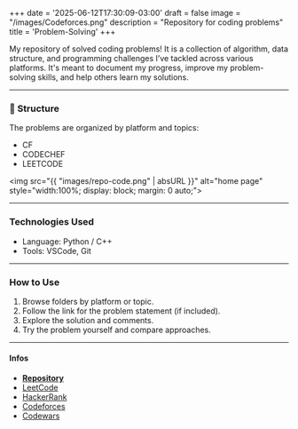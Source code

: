 +++
date = '2025-06-12T17:30:09-03:00'
draft = false
image = "/images/Codeforces.png"
description = "Repository for coding problems"
title = 'Problem-Solving'
+++


My repository of solved coding problems! It is a collection of algorithm, data structure, and programming challenges I’ve tackled across various platforms. It's meant to document my progress, improve my problem-solving skills, and help others learn my solutions.

---

### 📁 Structure

The problems are organized by platform and topics:

- CF
- CODECHEF
- LEETCODE


<img src="{{ "images/repo-code.png" | absURL }}" alt="home page" style="width:100%; display: block; margin: 0 auto;">

---

### Technologies Used
- Language: Python / C++
- Tools: VSCode, Git

---

### How to Use
1. Browse folders by platform or topic.
2. Follow the link for the problem statement (if included).
3. Explore the solution and comments.
4. Try the problem yourself and compare approaches.

---

#### Infos

- **[Repository](https://github.com/Thurunany/PROBLEM-SOLVING)**  
- [LeetCode](https://leetcode.com/)
- [HackerRank](https://www.hackerrank.com/)
- [Codeforces](https://codeforces.com/)
- [Codewars](https://www.codewars.com/)
